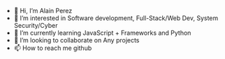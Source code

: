 - 👋 Hi, I’m Alain Perez
- 👀 I’m interested in Software development, Full-Stack/Web Dev, System Security/Cyber
- 🌱 I’m currently learning JavaScript + Frameworks and Python
- 💞️ I’m looking to collaborate on Any projects
- 📫 How to reach me github

<!---
dicemiami1/dicemiami1 is a ✨ special ✨ repository because its `README.md` (this file) appears on your GitHub profile.
You can click the Preview link to take a look at your changes.
--->
